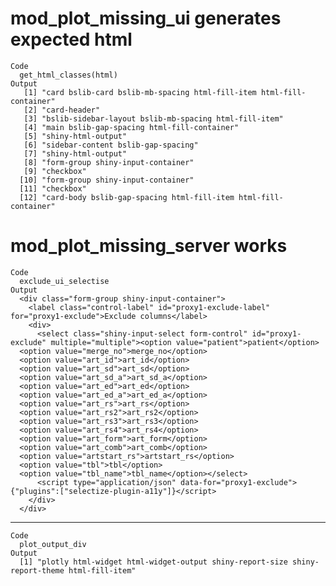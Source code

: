 # mod_plot_missing_ui generates expected html

    Code
      get_html_classes(html)
    Output
       [1] "card bslib-card bslib-mb-spacing html-fill-item html-fill-container"
       [2] "card-header"                                                        
       [3] "bslib-sidebar-layout bslib-mb-spacing html-fill-item"               
       [4] "main bslib-gap-spacing html-fill-container"                         
       [5] "shiny-html-output"                                                  
       [6] "sidebar-content bslib-gap-spacing"                                  
       [7] "shiny-html-output"                                                  
       [8] "form-group shiny-input-container"                                   
       [9] "checkbox"                                                           
      [10] "form-group shiny-input-container"                                   
      [11] "checkbox"                                                           
      [12] "card-body bslib-gap-spacing html-fill-item html-fill-container"     

# mod_plot_missing_server works

    Code
      exclude_ui_selectise
    Output
      <div class="form-group shiny-input-container">
        <label class="control-label" id="proxy1-exclude-label" for="proxy1-exclude">Exclude columns</label>
        <div>
          <select class="shiny-input-select form-control" id="proxy1-exclude" multiple="multiple"><option value="patient">patient</option>
      <option value="merge_no">merge_no</option>
      <option value="art_id">art_id</option>
      <option value="art_sd">art_sd</option>
      <option value="art_sd_a">art_sd_a</option>
      <option value="art_ed">art_ed</option>
      <option value="art_ed_a">art_ed_a</option>
      <option value="art_rs">art_rs</option>
      <option value="art_rs2">art_rs2</option>
      <option value="art_rs3">art_rs3</option>
      <option value="art_rs4">art_rs4</option>
      <option value="art_form">art_form</option>
      <option value="art_comb">art_comb</option>
      <option value="artstart_rs">artstart_rs</option>
      <option value="tbl">tbl</option>
      <option value="tbl_name">tbl_name</option></select>
          <script type="application/json" data-for="proxy1-exclude">{"plugins":["selectize-plugin-a11y"]}</script>
        </div>
      </div>

---

    Code
      plot_output_div
    Output
      [1] "plotly html-widget html-widget-output shiny-report-size shiny-report-theme html-fill-item"

